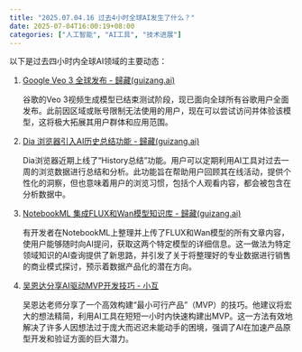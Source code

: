 ```yaml
---
title: "2025.07.04.16 过去4小时全球AI发生了什么？"
date: 2025-07-04T16:00:19+08:00
categories: ["人工智能", "AI工具", "技术进展"]
---
```


以下是过去四小时内全球AI领域的主要动态：

1.  [Google Veo 3 全球发布 - 歸藏(guizang.ai)](https://x.com/op7418/status/1940989817053237423)

    谷歌的Veo 3视频生成模型已结束测试阶段，现已面向全球所有谷歌用户全面发布。此前因区域或账号限制无法使用的用户，现在可以尝试访问并体验该模型，这将极大拓展其用户群体和应用范围。

2.  [Dia 浏览器引入AI历史总结功能 - 歸藏(guizang.ai)](https://x.com/op7418/status/1940997705779892617)

    Dia浏览器近期上线了“History总结”功能。用户可以定期利用AI工具对过去一周的浏览数据进行总结和分析。此功能旨在帮助用户回顾其在线活动，提供个性化的洞察，但也意味着用户的浏览习惯，包括个人观看内容，都会被包含在分析数据中。

3.  [NotebookML 集成FLUX和Wan模型知识库 - 歸藏(guizang.ai)](https://x.com/op7418/status/1940991799633629610)

    有开发者在NotebookML上整理并上传了FLUX和Wan模型的所有文章内容，使用户能够随时向AI提问，获取这两个特定模型的详细信息。这一做法为特定领域知识的AI查询提供了新思路，并引发了关于将整理好的专业数据进行销售的商业模式探讨，预示着数据产品化的潜在方向。

4.  [吴恩达分享AI驱动MVP开发技巧 - 小互](https://x.com/imxiaohu/status/1940989164578918903)

    吴恩达老师分享了一个高效构建“最小可行产品”（MVP）的技巧。他建议将宏大的想法精简，利用AI工具在短短一小时内快速构建出MVP。这一方法有效地解决了许多人因想法过于庞大而迟迟未能动手的困境，强调了AI在加速产品原型开发和验证方面的巨大潜力。